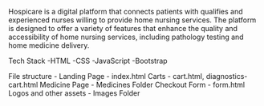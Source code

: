 Hospicare is a digital platform that connects patients with qualifies and experienced nurses willing to provide home nursing services. The platform is designed to offer a variety of features that enhance the quality and accessibility of home nursing services, including pathology testing and home medicine delivery.

Tech Stack
-HTML
-CSS
-JavaScript
-Bootstrap

File structure - 
Landing Page - index.html
Carts - cart.html, diagnostics-cart.html
Medicine Page - Medicines Folder 
Checkout Form - form.html
Logos and other assets - Images Folder
